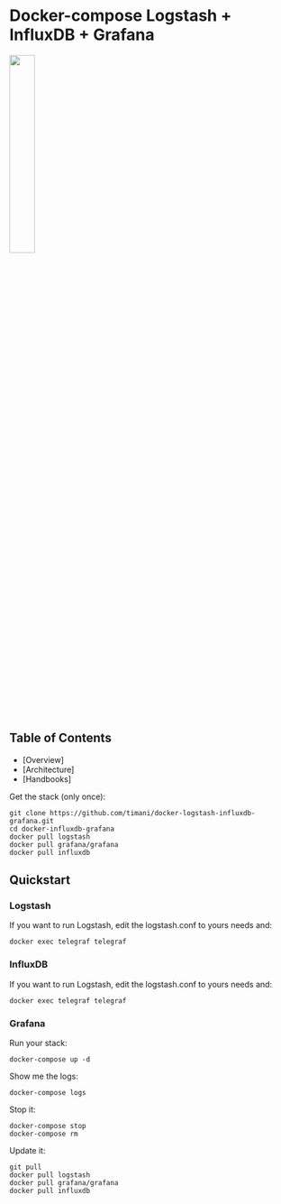 # Docker-compose Logstash + InfluxDB + Grafana

<img src="http://logz.io/wp-content/uploads/2015/12/logstash-logo.png" width="30%" />

## Table of Contents

-   [Overview]
-   [Architecture]
-   [Handbooks]

Get the stack (only once):

```
git clone https://github.com/timani/docker-logstash-influxdb-grafana.git
cd docker-influxdb-grafana
docker pull logstash
docker pull grafana/grafana
docker pull influxdb
```

## Quickstart

### Logstash

If you want to run Logstash, edit the logstash.conf to yours needs and:

```
docker exec telegraf telegraf
```

### InfluxDB

If you want to run Logstash, edit the logstash.conf to yours needs and:

```
docker exec telegraf telegraf
```

### Grafana 

Run your stack:

```
docker-compose up -d

```

Show me the logs:

```
docker-compose logs
```

Stop it:

```
docker-compose stop
docker-compose rm
```

Update it:

```
git pull
docker pull logstash
docker pull grafana/grafana
docker pull influxdb
```
